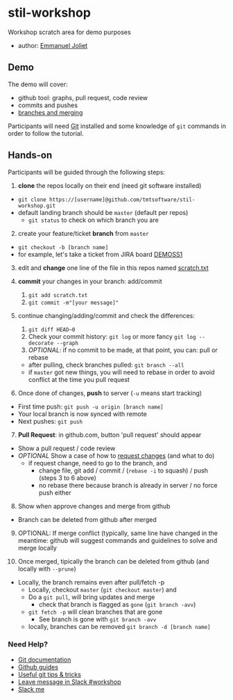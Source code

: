 # stil-workshop
Workshop scratch area for demo purposes

* author: [Emmanuel Joliet](https://tmt-stil.slack.com/team/ejoliet)

## Demo

The demo will cover:

* github tool: graphs, pull request, code review
* commits and pushes
* [branches and merging](https://www.atlassian.com/git/tutorials/using-branches)

Participants will need [Git](https://git-scm.com/) installed and some knowledge of `git` commands in order to follow the tutorial.

## Hands-on

Participants will be guided through the following steps:

1. **clone** the repos locally on their end (need git software installed)
  * `git clone https://[username]@github.com/tmtsoftware/stil-workshop.git`   
  * default landing branch should be `master` (default per repos)
    * `git status` to check on which branch you are

2. create your feature/ticket **branch** from `master` 
  * `git checkout -b [branch name]`
  * for example, let's take a  ticket from JIRA board [DEMOSS1](https://tmt-project.atlassian.net/secure/RapidBoard.jspa?rapidView=14&projectKey=DEMOSS1&view=planning&selectedIssue=DEMOSS1-15)
3. edit and **change** one line of the file in this repos named [scratch.txt](scratch.txt)
4. **commit** your changes in your branch: add/commit
    1. `git add scratch.txt`
    2. `git commit -m"[your message]"`
5. continue changing/adding/commit and check the differences:
    1. `git diff HEAD~0`
    2. Check your commit history: `git log` or more fancy `git log --decorate --graph`
    3. *OPTIONAL*: if no commit to be made, at that point, you can: pull or rebase
     * after pulling, check branches pulled: `git branch --all`
     * if `master` got new things, you will need to rebase in order to avoid conflict at the time you pull request

6. Once done of changes, **push** to server (`-u` means start tracking)
  * First time push: `git push -u origin [branch name]`
  * Your local branch is now synced with remote
  * Next pushes: `git push`

7. **Pull Request**: in github.com, button 'pull request' should appear
  * Show a pull request / code review
  * *OPTIONAL* Show a case of how to [request changes](https://help.github.com/articles/about-pull-request-reviews/)  (and what to do)
    * if request change, need to go to the branch, and
        * change file, git add / commit / (`rebase -i` to squash) / push (steps 3 to 6 above)
        * no rebase there because branch is already in server / no force push either

8. Show when approve changes and merge from github
  * Branch can be deleted from github after merged

9. OPTIONAL: If merge conflict (typically, same line have changed in the meantime: github will suggest commands and guidelines to solve and merge locally

10. Once merged, tipically the branch can be deleted from github (and locally with `--prune`)
  * Locally, the branch remains even after pull/fetch -p
    * Locally, checkout `master` (`git checkout master`) and 
    * Do a `git pull`, will bring updates and merge
      * check that branch is flagged as `gone` (`git branch -avv`) 
    * `git fetch -p` will clean branches that are gone
      * See branch is gone with `git branch -avv`
    * locally, branches can be removed `git branch -d [branch name]`


### Need Help?

* [Git documentation](https://git-scm.com/docs)
* [Github guides](https://guides.github.com)
* [Useful git tips & tricks](https://git-scm.com/book/en/v1/Git-Basics-Tips-and-Tricks)
* [Leave message in Slack #workshop](https://tmt-stil.slack.com/messages/C4JV40FRD)
* [Slack me](https://tmt-stil.slack.com/messages/@ejoliet)
